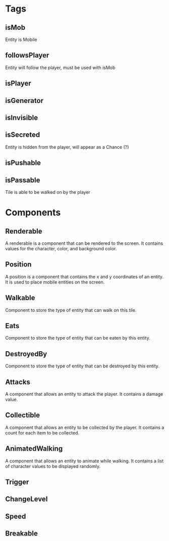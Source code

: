 # Tags

## isMob

Entity is Mobile

## followsPlayer

Entity will follow the player, must be used with isMob

## isPlayer

## isGenerator

## isInvisible

## isSecreted

Entity is hidden from the player, will appear as a Chance (?)

## isPushable

## isPassable
Tile is able to be walked on by the player

# Components

## Renderable

A renderable is a component that can be rendered to the screen.  It contains values for the character, color, and background color.

## Position

A position is a component that contains the x and y coordinates of an entity.  It is used to place mobile entities on the screen.

##  Walkable

Component to store the type of entity that can walk on this tile.

##  Eats

Component to store the type of entity that can be eaten by this entity.

##  DestroyedBy

Component to store the type of entity that can be destroyed by this entity.

##  Attacks

A component that allows an entity to attack the player.  It contains a damage value.

##  Collectible

A component that allows an entity to be collected by the player.  It contains a count for each item to be collected.

##  AnimatedWalking

A component that allows an entity to animate while walking.  It contains a list of character values to be displayed randomly.

##  Trigger

##  ChangeLevel

##  Speed

##  Breakable
